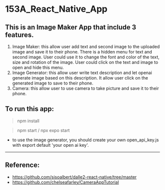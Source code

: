 # 153A_React_Native_App
## This is an Image Maker App that include 3 features. ##

1. Image Maker: this allow user add text and second image to the uploaded image and save it to their phone. There is a hidden menu for text and second image. User could use it to change the font and color of the text, size and rotation of the image. User could click on the text and image to open and hide this menu.
2. Image Generator: this allow user write text description and let openai generate image based on this description. It allow user click on the generated image to save to their phone.
3. Camera: this allow user to use camera to take picture and save it to their phone.

## To run this app: 
>npm install

>npm start / npx expo start

* to use the image generator, you should create your own open_api_key.js with export default 'your open ai key'. 

---

## Reference:
* https://github.com/sisoalbert/dalle2-react-native/tree/master
* https://github.com/chelseafarley/CameraAppTutorial